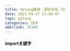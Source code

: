 ```yaml
---
title: Golang基础：源码与包（3）
date: 2021-04-17 21:58:47
tags: golang
categories: 技术
abbrlink: 35349
---
```


#### 



#### import关键字